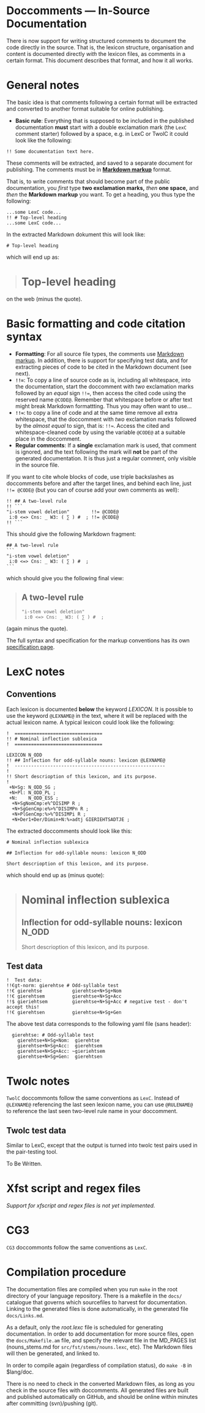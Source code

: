 # Doccomments — In-Source Documentation

There is now support for writing structured comments to document the
code directly in the source. That is, the lexicon structure, organisation and
content is documented directly _with_ the lexicon files, as comments in a certain
format. This document describes that format, and how it all works.

# General notes

The basic idea is that comments following a certain format will be extracted and
converted to another format suitable for online publishing.

- **Basic rule**: Everything that is supposed to be included in the published
  documentation **must** start with a double exclamation mark (the `LexC` comment starter) followed by a space,
  e.g. in LexC or TwolC it could look like the following:

```
!! Some documentation text here.
```

These comments will be extracted, and saved to a separate document for publishing.
The comments must be in **[Markdown markup](https://www.markdownguide.org/cheat-sheet/)** format.

That is, to write comments that should become part of the public documentation, you _first_ type **two exclamation marks,** _then_ **one space,** and _then_ the **Markdown markup** you want. To get a heading, you thus type the following:

```
...some LexC code...
!! # Top-level heading
...some LexC code...
```

In the extracted Markdown dokument this will look like:

```
# Top-level heading
```

which will end up as:

> # Top-level heading

on the web (minus the quote).

# Basic formatting and code citation syntax

- **Formatting**: For all source file types, the comments use
  [Markdown markup](https://www.markdownguide.org/cheat-sheet/). In addition, there is
  support for specifying test data, and for extracting pieces of code to be cited in the Markdown document (see next).
- **`!!=`**: To copy a line of source code as is, including all whitespace, into the
  documentation, start the doccomment with _two_ exclamation marks followed by an _equal_ sign `!!=`,
  then access the cited code using the reserved name `@CODE@`. Remember that whitespace before or after
  text might break Markdown formattting. Thus you may often want to use...
- **`!!≈`**: to copy a line of code and at the same time remove all extra whitespace, that the
  doccomment with _two_ exclamation marks followed by the _almost
  equal_ to sign, that is: `!!≈`. Access the cited and whitespace-cleaned code
  by using the variable `@CODE@` at a suitable place in the doccomment.
- **Regular comments**: If a **single** exclamation mark is used, that comment is ignored,
  and the text following the mark will **not** be part of the generated documentation. It is thus
  just a regular comment, only visible in the source file.

If you want to cite whole blocks of code, use triple backslashes as doccomments before and after
the target lines, and behind each line, just `!!= @CODE@` (but you can of course add your own comments as well):

````
!! ## A two-level rule
!! ```
"i-stem vowel deletion"		   !!= @CODE@
 i:0 <=> Cns: _ W3: ( ∑ ) #  ; !!= @CODE@
!! ```
````

This should give the following Markdown fragment:

````
## A two-level rule
```
"i-stem vowel deletion"
 i:0 <=> Cns: _ W3: ( ∑ ) #  ;
```
````

which should give you the following final view:

> ## A two-level rule
>
> ```
> "i-stem vowel deletion"
>  i:0 <=> Cns: _ W3: ( ∑ ) #  ;
> ```

(again minus the quote).

The full syntax and specification for the markup conventions has its own [specification page](In-sourceDocumentationSpecification.html).

# LexC notes

## Conventions

Each lexicon is documented **below** the keyword _LEXICON_. It is possible to use the keyword `@LEXNAME@` in the text, where it will be replaced with the actual lexicon name. A typical lexicon could look like the following:

```
!  ================================
!! # Nominal inflection sublexica
!  ================================

LEXICON N_ODD
!! ## Inflection for odd-syllable nouns: lexicon @LEXNAME@
!  -------------------------------------------------------
!
!! Short descrioption of this lexicon, and its purpose.
!
 +N+Sg: N_ODD_SG ;
 +N+Pl: N_ODD_PL ;
 +N:    N_ODD_ESS ;
  +N+SgNomCmp:e%^DISIMP R ;
  +N+SgGenCmp:e%>%^DISIMPn R ;
  +N+PlGenCmp:%>%^DISIMPi R ;
  +N+Der1+Der/Dimin+N:%»adtj GIERIEHTSADTJE ;
```

The extracted doccomments should look like this:

```
# Nominal inflection sublexica

## Inflection for odd-syllable nouns: lexicon N_ODD

Short descrioption of this lexicon, and its purpose.
```

which should end up as (minus quote):

> # Nominal inflection sublexica
>
> ## Inflection for odd-syllable nouns: lexicon N_ODD
>
> Short descrioption of this lexicon, and its purpose.

## Test data

```
!  Test data:
!!€gt-norm: gierehtse # Odd-syllable test
!!€ gierehtse           gierehtse+N+Sg+Nom
!!€ gierehtsem          gierehtse+N+Sg+Acc
!!$ gieriehtsem         gierehtse+N+Sg+Acc # negative test - don't accept this!
!!€ gierehtsen          gierehtse+N+Sg+Gen
```

The above test data corresponds to the following yaml file (sans header):

```
  gierehtse: # Odd-syllable test
    gierehtse+N+Sg+Nom:  gierehtse
    gierehtse+N+Sg+Acc:  gierehtsem
    gierehtse+N+Sg+Acc: ~gieriehtsem
    gierehtse+N+Sg+Gen:  gierehtsen
```

# Twolc notes

`TwolC` doccommonts follow the same conventions as `LexC`. Instead of `@LEXNAME@` referencing the last seen lexicon name, you can use `@RULENAME@` to reference the last seen two-level rule name in your doccomment.

## Twolc test data

Similar to LexC, except that the output is turned into twolc test pairs used in the pair-testing tool.

To Be Written.

# Xfst script and regex files

_Support for xfscript and regex files is not yet implemented._

# CG3

`CG3` doccommonts follow the same conventions as `LexC`.

# Compilation procedure

The documentation files are compiled when you run `make` in the root directory of your language repository. There is a makefile in the `docs/` catalogue that governs which sourcefiles to harvest for documentation. Linking to the generated files is done automatically, in the generated file `docs/Links.md`.

As a default, only the _root.lexc_ file is scheduled for generating documentation. In order to add documentation for more source files, open the `docs/Makefile.am`
file, and specify the relevant file in the MD_PAGES list (nouns_stems.md for
`src/fst/stems/nouns.lexc`, etc). The Markdown files will then be generated, and linked to.

In order to compile again (regardless of compilation status), do `make -B` in $lang/doc.

There is no need to check in the converted Markdown files, as long as you check in the source files with doccomments. All generated files are built and published automatically on GitHub, and should be online within minutes after committing (svn)/pushing (git).

